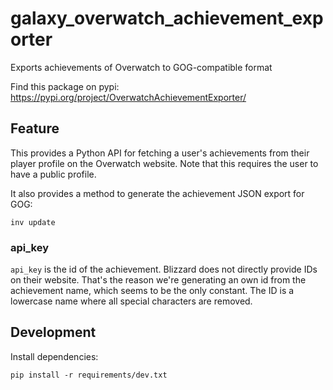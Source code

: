 # galaxy_overwatch_achievement_exporter

Exports achievements of Overwatch to GOG-compatible format

Find this package on pypi: https://pypi.org/project/OverwatchAchievementExporter/

## Feature

This provides a Python API for fetching a user's achievements from their player profile on the Overwatch website.
Note that this requires the user to have a public profile.

It also provides a method to generate the achievement JSON export for GOG:

```shell script
inv update
```

### api_key

`api_key` is the id of the achievement. Blizzard does not directly provide IDs on their website.
That's the reason we're generating an own id from the achievement name, which seems to be the only constant.
The ID is a lowercase name where all special characters are removed.

## Development

Install dependencies:
```shell script
pip install -r requirements/dev.txt
```